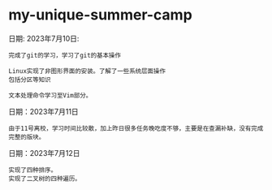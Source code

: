 # my-unique-summer-camp



日期: 2023年7月10日:
```
完成了git的学习，学习了git的基本操作
```
```
Linux实现了非图形界面的安装。了解了一些系统层面操作
包括分区等知识
```
```
文本处理命令学习至Vim部分。
```
日期：2023年7月11日
```
由于11号离校，学习时间比较散，加上昨日很多任务晚吃度不够，主要是在查漏补缺，没有完成完整的版块。
```
日期：2023年7月12日
```
实现了四种排序。
实现了二叉树的四种遍历。
```